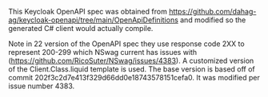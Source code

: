 This Keycloak OpenAPI spec was obtained from https://github.com/dahag-ag/keycloak-openapi/tree/main/OpenApiDefinitions and modified so the generated C# client would actually compile.


Note in 22 version of the OpenAPI spec they use response code 2XX to represent 200-299 which NSwag current has issues with (https://github.com/RicoSuter/NSwag/issues/4383).
A customized version of the Client.Class.liquid template is used. The base version  is based off of commit 202f3c2d7e413f329d66dd0e18743578151cefa0. It was modified per
issue number 4383.